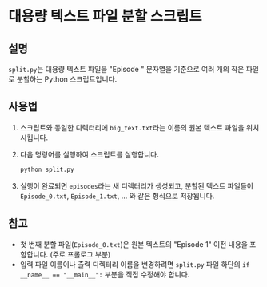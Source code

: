 # 대용량 텍스트 파일 분할 스크립트

## 설명

`split.py`는 대용량 텍스트 파일을 "Episode " 문자열을 기준으로 여러 개의 작은 파일로 분할하는 Python 스크립트입니다.

## 사용법

1.  스크립트와 동일한 디렉터리에 `big_text.txt`라는 이름의 원본 텍스트 파일을 위치시킵니다.
2.  다음 명령어를 실행하여 스크립트를 실행합니다.

    ```bash
    python split.py
    ```

3.  실행이 완료되면 `episodes`라는 새 디렉터리가 생성되고, 분할된 텍스트 파일들이 `Episode_0.txt`, `Episode_1.txt`, ... 와 같은 형식으로 저장됩니다.

## 참고

-   첫 번째 분할 파일(`Episode_0.txt`)은 원본 텍스트의 "Episode 1" 이전 내용을 포함합니다. (주로 프롤로그 부분)
-   입력 파일 이름이나 출력 디렉터리 이름을 변경하려면 `split.py` 파일 하단의 `if __name__ == "__main__":` 부분을 직접 수정해야 합니다.

